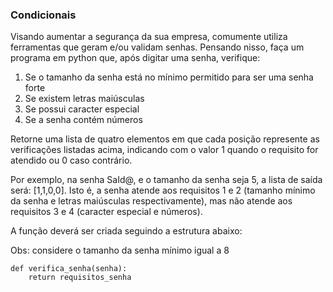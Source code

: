 ### Condicionais

Visando aumentar a segurança da sua empresa, comumente utiliza ferramentas que geram e/ou validam senhas. Pensando nisso, faça um programa em python que, após digitar uma senha, verifique:
1. Se o tamanho da senha está no mínimo permitido para ser uma senha forte
2. Se existem letras maiúsculas
3. Se possui caracter especial
4. Se a senha contém números

Retorne uma lista de quatro elementos em que cada posição represente as verificações listadas acima, indicando com o valor 1 quando o requisito for atendido ou 0 caso contrário.

Por exemplo, na senha SaId@, e o tamanho da senha seja 5, a lista de saída será: [1,1,0,0]. Isto é, a senha atende aos requisitos 1 e 2 (tamanho mínimo da senha e letras maiúsculas respectivamente), mas não atende aos requisitos 3 e 4 (caracter especial e números).

A função deverá ser criada seguindo a estrutura abaixo:

Obs: considere o tamanho da senha mínimo igual a 8

```
def verifica_senha(senha):
    return requisitos_senha
```